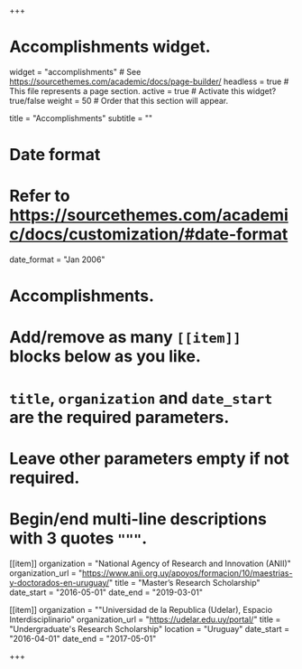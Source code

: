 +++
# Accomplishments widget.
widget = "accomplishments"  # See https://sourcethemes.com/academic/docs/page-builder/
headless = true  # This file represents a page section.
active = true  # Activate this widget? true/false
weight = 50  # Order that this section will appear.

title = "Accomplish&shy;ments"
subtitle = ""

# Date format
#   Refer to https://sourcethemes.com/academic/docs/customization/#date-format
date_format = "Jan 2006"

# Accomplishments.
#   Add/remove as many `[[item]]` blocks below as you like.
#   `title`, `organization` and `date_start` are the required parameters.
#   Leave other parameters empty if not required.
#   Begin/end multi-line descriptions with 3 quotes `"""`.

[[item]]
  organization = "National Agency of Research and Innovation (ANII)"
  organization_url = "https://www.anii.org.uy/apoyos/formacion/10/maestrias-y-doctorados-en-uruguay/"
  title = "Master’s Research Scholarship"
  date_start = "2016-05-01"
  date_end = "2019-03-01"

[[item]]
  organization = ""Universidad de la Republica (Udelar), Espacio Interdisciplinario"
  organization_url = "https://udelar.edu.uy/portal/"
  title = "Undergraduate's Research Scholarship"
location = "Uruguay"
  date_start = "2016-04-01"
  date_end = "2017-05-01"

+++
